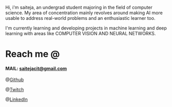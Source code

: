 Hi, i'm saiteja, an undergrad student majoring in the field of computer science. My area of concentration mainly revolves around making AI more usable to address real-world problems and an enthusiastic learner too.

I'm currently learning and developing projects in machine learning and deep learning with areas like COMPUTER VISION AND NEURAL NETWORKS.

# Reach me @
 
#### MAIL: saitejacit@gmail.com


@<a href="https://github.com/stark-infinity">Github</a>

@<a href="https://www.twitch.tv/saitejak">Twitch</a> 

@<a href="https://www.linkedin.com/in/sai-teja-kavuru-2a4471135">LinkedIn</a> 
